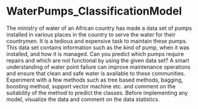 # WaterPumps_ClassificationModel
The ministry of water of an African country has made a data set of pumps  installed in various places in the country to serve the water for their countrymen.
It is a  tedious and expensive task to maintain these pumps. This data set contains information  such as the kind of pump, when it was installed,
and how it is managed. Can you predict  which pumps require repairs and which are not functional by using the given data set?
A  smart understanding of water point failure can improve maintenance operations and ensure  that clean and safe water is available to these communities.
Experiment with a few methods  such as tree based methods, bagging, boosting method, support vector machine etc. and  comment on the suitability of
the method to predict the classes. Before implementing any  model, visualize the data and comment on the data statistics.
